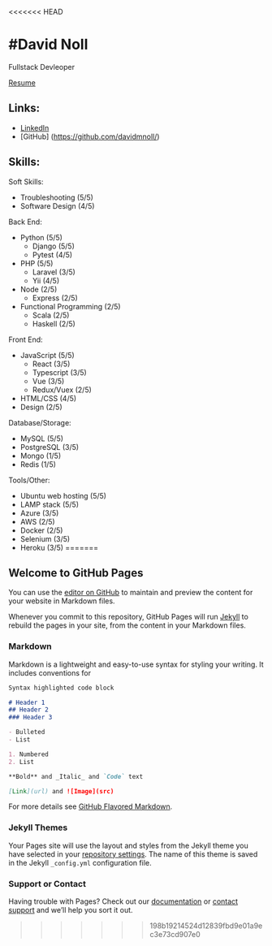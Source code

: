 <<<<<<< HEAD

#David Noll
===

Fullstack Devleoper

[Resume](./pdf/DavidNoll-Resume.pdf)

Links:
---
- [LinkedIn](https://www.linkedin.com/feed/)
- [GitHub] (https://github.com/davidmnoll/)

Skills:
---
Soft Skills:
- Troubleshooting (5/5)
- Software Design (4/5)
<!-- - TDD (2/5) -->

Back End:
- Python (5/5)
    - Django (5/5)
    - Pytest (4/5)
- PHP (5/5)
    - Laravel (3/5)
    - Yii (4/5)
- Node (2/5)
    - Express (2/5)
- Functional Programming (2/5)
    - Scala (2/5)
    - Haskell (2/5)


Front End:
- JavaScript (5/5)
    - React (3/5)
    - Typescript (3/5)
    - Vue (3/5)
    - Redux/Vuex (2/5)
- HTML/CSS (4/5)
- Design (2/5)

Database/Storage:
- MySQL (5/5)
- PostgreSQL (3/5)
- Mongo (1/5)
- Redis (1/5)

Tools/Other:
- Ubuntu web hosting (5/5)
- LAMP stack (5/5)
- Azure (3/5)
- AWS (2/5)
- Docker (2/5)
- Selenium (3/5)
- Heroku (3/5)
=======
## Welcome to GitHub Pages

You can use the [editor on GitHub](https://github.com/davidmnoll/davidmnoll.github.io/edit/main/README.md) to maintain and preview the content for your website in Markdown files.

Whenever you commit to this repository, GitHub Pages will run [Jekyll](https://jekyllrb.com/) to rebuild the pages in your site, from the content in your Markdown files.

### Markdown

Markdown is a lightweight and easy-to-use syntax for styling your writing. It includes conventions for

```markdown
Syntax highlighted code block

# Header 1
## Header 2
### Header 3

- Bulleted
- List

1. Numbered
2. List

**Bold** and _Italic_ and `Code` text

[Link](url) and ![Image](src)
```

For more details see [GitHub Flavored Markdown](https://guides.github.com/features/mastering-markdown/).

### Jekyll Themes

Your Pages site will use the layout and styles from the Jekyll theme you have selected in your [repository settings](https://github.com/davidmnoll/davidmnoll.github.io/settings/pages). The name of this theme is saved in the Jekyll `_config.yml` configuration file.

### Support or Contact

Having trouble with Pages? Check out our [documentation](https://docs.github.com/categories/github-pages-basics/) or [contact support](https://support.github.com/contact) and we’ll help you sort it out.
>>>>>>> 198b19214524d12839fbd9e01a9ec3e73cd907e0
